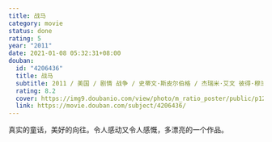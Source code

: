 ```yaml
---
title: 战马
category: movie
status: done
rating: 5
year: "2011"
date: 2021-01-08 05:32:31+08:00
douban:
  id: "4206436"
  title: 战马
  subtitle: 2011 / 美国 / 剧情 战争 / 史蒂文·斯皮尔伯格 / 杰瑞米·艾文 彼得·穆兰
  rating: 8.2
  cover: https://img9.doubanio.com/view/photo/m_ratio_poster/public/p1248524406.jpg
  link: https://movie.douban.com/subject/4206436/
---
```


真实的童话，美好的向往。令人感动又令人感慨，多漂亮的一个作品。
